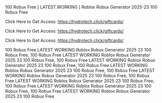 100 Robux Free [ LATEST.WORKING ] Roblox Robux Generator 2025-23 100 Robux Free

Click Here to Get Access: https://hydrotech.click/giftcards/

Click Here to Get Access: https://hydrotech.click/giftcards/

Click Here to Get Access: https://hydrotech.click/giftcards/

100 Robux Free LATEST WORKING Roblox Robux Generator 2025 23 100 Robux Free, 100 Robux Free LATEST WORKING Roblox Robux Generator 2025 23 100 Robux Free, 100 Robux Free LATEST WORKING Roblox Robux Generator 2025 23 100 Robux Free, 100 Robux Free LATEST WORKING Roblox Robux Generator 2025 23 100 Robux Free, 100 Robux Free LATEST WORKING Roblox Robux Generator 2025 23 100 Robux Free, 100 Robux Free LATEST WORKING Roblox Robux Generator 2025 23 100 Robux Free, 100 Robux Free LATEST WORKING Roblox Robux Generator 2025 23 100 Robux Free, 100 Robux Free LATEST WORKING Roblox Robux Generator 2025 23 100 Robux Free
